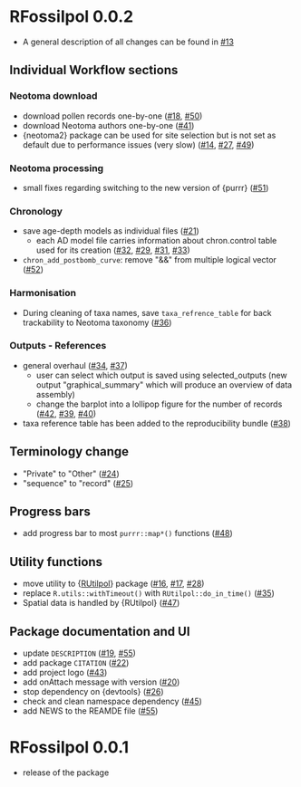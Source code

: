 # RFossilpol 0.0.2

- A general description of all changes can be found in [#13](https://github.com/HOPE-UIB-BIO/R-Fossilpol-package/pull/13)

## Individual Workflow sections

### Neotoma download

- download pollen records one-by-one ([#18](https://github.com/HOPE-UIB-BIO/R-Fossilpol-package/pull/18), [#50](https://github.com/HOPE-UIB-BIO/R-Fossilpol-package/pull/50))
- download Neotoma authors one-by-one ([#41](https://github.com/HOPE-UIB-BIO/R-Fossilpol-package/pull/41))
- {neotoma2} package can be used for site selection but is not set as default due to performance issues (very slow) ([#14](https://github.com/HOPE-UIB-BIO/R-Fossilpol-package/pull/14), [#27](https://github.com/HOPE-UIB-BIO/R-Fossilpol-package/pull/27), [#49](https://github.com/HOPE-UIB-BIO/R-Fossilpol-package/pull/49))

### Neotoma processing

- small fixes regarding switching to the new version of {purrr} ([#51](https://github.com/HOPE-UIB-BIO/R-Fossilpol-package/pull/51))

### Chronology

- save age-depth models as individual files ([#21](https://github.com/HOPE-UIB-BIO/R-Fossilpol-package/pull/21))
  - each AD model file carries information about chron.control table used for its creation ([#32](https://github.com/HOPE-UIB-BIO/R-Fossilpol-package/pull/32), [#29](https://github.com/HOPE-UIB-BIO/R-Fossilpol-package/pull/29), [#31](https://github.com/HOPE-UIB-BIO/R-Fossilpol-package/pull/31), [#33](https://github.com/HOPE-UIB-BIO/R-Fossilpol-package/pull/33))
- `chron_add_postbomb_curve`: remove "&&" from multiple logical vector ([#52](https://github.com/HOPE-UIB-BIO/R-Fossilpol-package/pull/52))

### Harmonisation

- During cleaning of taxa names,  save `taxa_refrence_table` for back trackability to Neotoma taxonomy ([#36](https://github.com/HOPE-UIB-BIO/R-Fossilpol-package/pull/36))

### Outputs - References

- general overhaul ([#34](https://github.com/HOPE-UIB-BIO/R-Fossilpol-package/pull/34), [#37](https://github.com/HOPE-UIB-BIO/R-Fossilpol-package/pull/37))
  - user can select which output is saved using selected_outputs (new output "graphical_summary" which will produce an overview of data assembly)
  - change the barplot into a lollipop figure for the number of records ([#42](https://github.com/HOPE-UIB-BIO/R-Fossilpol-package/pull/42), [#39](https://github.com/HOPE-UIB-BIO/R-Fossilpol-package/pull/39), [#40](https://github.com/HOPE-UIB-BIO/R-Fossilpol-package/pull/40))
- taxa reference table has been added to the reproducibility bundle ([#38](https://github.com/HOPE-UIB-BIO/R-Fossilpol-package/pull/38))

## Terminology change

- "Private" to "Other" ([#24](https://github.com/HOPE-UIB-BIO/R-Fossilpol-package/pull/24))
- "sequence" to "record" ([#25](https://github.com/HOPE-UIB-BIO/R-Fossilpol-package/pull/25))

## Progress bars

- add progress bar to most `purrr::map*()` functions ([#48](https://github.com/HOPE-UIB-BIO/R-Fossilpol-package/pull/48))

## Utility functions

- move utility to {[RUtilpol](https://github.com/HOPE-UIB-BIO/R-Utilpol-package)} package ([#16](https://github.com/HOPE-UIB-BIO/R-Fossilpol-package/pull/16), [#17](https://github.com/HOPE-UIB-BIO/R-Fossilpol-package/pull/17), [#28](https://github.com/HOPE-UIB-BIO/R-Fossilpol-package/pull/28))
- replace `R.utils::withTimeout()` with `RUtilpol::do_in_time()` ([#35](https://github.com/HOPE-UIB-BIO/R-Fossilpol-package/pull/35))
- Spatial data is handled by {RUtilpol} ([#47](https://github.com/HOPE-UIB-BIO/R-Fossilpol-package/pull/47))

## Package documentation and UI

- update `DESCRIPTION` ([#19](https://github.com/HOPE-UIB-BIO/R-Fossilpol-package/pull/19), [#55](https://github.com/HOPE-UIB-BIO/R-Fossilpol-package/pull/55))
- add package `CITATION` ([#22](https://github.com/HOPE-UIB-BIO/R-Fossilpol-package/pull/22))
- add project logo ([#43](https://github.com/HOPE-UIB-BIO/R-Fossilpol-package/pull/43))
- add onAttach message with version ([#20](https://github.com/HOPE-UIB-BIO/R-Fossilpol-package/pull/20))
- stop dependency on {devtools} ([#26](https://github.com/HOPE-UIB-BIO/R-Fossilpol-package/pull/26))
- check and clean namespace dependency ([#45](https://github.com/HOPE-UIB-BIO/R-Fossilpol-package/pull/45))
- add NEWS to the REAMDE file ([#55](https://github.com/HOPE-UIB-BIO/R-Fossilpol-package/pull/55))

# RFossilpol 0.0.1

- release of the package
